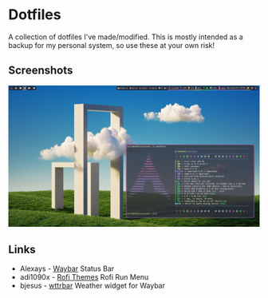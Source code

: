 # Dotfiles

A collection of dotfiles I've made/modified. This is mostly intended as a backup for my personal system, so use these at your own risk!

## Screenshots

![](screenshots/razdesk.png)

## Links

- Alexays - [Waybar](https://github.com/Alexays/Waybar) Status Bar
-  adi1090x -  [Rofi Themes](https://github.com/adi1090x/rofi) Rofi Run Menu
- bjesus - [wttrbar](https://github.com/bjesus/wttrbar) Weather widget for Waybar